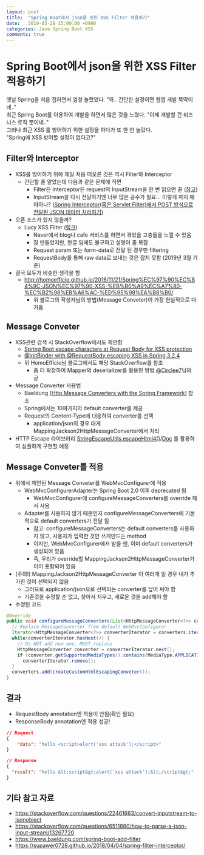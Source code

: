 ```yaml
---
layout: post
title:  "Spring Boot에서 json을 위한 XSS Filter 적용하기"
date:   2019-03-28 15:00:00 +0900
categories: Java Spring Boot XSS
comments: true
---
```


# Spring Boot에서 json을 위한 XSS Filter 적용하기
옛날 Spring을 처음 접하면서 엄청 놀랐었다. "와.. 간단한 설정이면 웹앱 개발 뚝딱이네.."  
최근 Spring Boot를 이용하여 개발을 하면서 많은 것을 느꼈다. "이제 개발할 건 비즈니스 로직 뿐이네.."  
그러나 최근 XSS 를 방어하기 위한 설정을 하다가 또 한 번 놀랐다.  
"Spring에 XSS 방어할 설정이 없다고?"

## Filter와 Interceptor
  * XSS를 방어하기 위해 제일 처음 떠오른 것은 역시 Filter와 Interceptor
    + 간단할 줄 알았는데 다음과 같은 문제에 직면
      - Filter든 Interceptor든 request의 InputStream을 한 번 읽으면 끝 ([참고](https://stackoverflow.com/questions/21193380/get-requestbody-and-responsebody-at-handlerinterceptor))
      - InputStream을 다시 전달하기엔 너무 많은 공수가 필요... 이렇게 까지 해야하나? ([Spring Interceptor(혹은 Servlet Filter)에서 POST 방식으로 전달된 JSON 데이터 처리하기](https://meetup.toast.com/posts/44))
  * 오픈 소스가 있지 않을까?
    + Lucy XSS Filter ([링크](http://naver.github.io/lucy-xss-filter/kr/))
      - Naver에서 blog나 cafe 서비스를 하면서 겪었을 고충들을 느낄 수 있음
      - 잘 만들었지만, 한글 임에도 불구하고 설명이 좀 복잡
      - Request param 또는 form-data로 전달 된 경우만 filtering
      - RequestBody를 통해 raw data로 보내는 것은 잡지 못함 (2019년 3월 기준)
  * 결국 모두가 비슷한 생각을 함
    + http://homoefficio.github.io/2016/11/21/Spring%EC%97%90%EC%84%9C-JSON%EC%97%90-XSS-%EB%B0%A9%EC%A7%80-%EC%B2%98%EB%A6%AC-%ED%95%98%EA%B8%B0/
      - 위 블로그의 작성자님의 방법(Message Conveter)이 가장 현실적으로 다가옴

## Message Conveter
  * XSS관련 검색 시 StackOverflow에서도 제안함
    + [Spring Boot escape characters at Request Body for XSS protection](https://stackoverflow.com/a/55292262/8350542)
    + [@InitBinder with @RequestBody escaping XSS in Spring 3.2.4](https://stackoverflow.com/a/25405385/8350542)
    + 위 HomoEfficio님 블로그에서도 해당 StackOverflow를 참조
      - 좀 더 확장하여 Mapper의 deserializer를 활용한 방법 [@Circlee7](https://medium.com/@circlee7/spring-boot-jackson-json-xss-%EC%B2%98%EB%A6%AC-fdc85a18e9f2)님의 글
  * Message Converter 사용법
    + Baeldung [[Http Message Converters with the Spring Framework](https://www.baeldung.com/spring-httpmessageconverter-rest)] 참조
    + Spring에서는 10여가지의 default converter를 제공
    + Request의 Content-Type에 대응하여 converter를 선택
      - application/json의 경우 대게 MappingJackson2HttpMessageConverter에서 처리
  * HTTP Escape 라이브러리 [StringEscapeUtils.escapeHtml4()](https://howtodoinjava.com/java/string/escape-html-encode-string/)/[Doc](https://commons.apache.org/proper/commons-text/javadocs/api-release/org/apache/commons/text/StringEscapeUtils.html) 를 활용하여 심플하게 구현할 예정

## Message Conveter를 적용
  * 위에서 제안된 Message Conveter를 WebMvcConfigurer에 적용
    + WebMvcConfigurerAdapter는 Spring Boot 2.0 이후 deprecated 됨
      - WebMvcConfigurer에 configureMessageConverters를 override 해서 사용
    + Adapter를 사용하지 않기 때문인지 configureMessageConverters에 기본적으로 default converters가 전달 됨
      - 참고: configureMessageConverters는 default converters를 사용하지 않고, 사용자가 입력한 것만 쓰게만드는 method
      - 이지만, WebMvcConfigurer에서 받을 땐, 이미 default converters가 생성되어 있음
      - 즉, 우리가 override할 MappingJackson2HttpMessageConverter가 이미 포함되어 있음
  * (주의!) MappingJackson2HttpMessageConverter 이 여러개 일 경우 내가 추가한 것이 선택되지 않음
    + 그러므로 application/json으로 선택되는 converter를 덮어 써야 함
    + 기존것을 수정할 순 없고, 찾아서 지우고, 새로운 것을 add해야 함
  * 수정된 코드
  ~~~ java
  @Override
  public void configureMessageConverters(List<HttpMessageConverter<?>> converters) {
    // Replace MessageConverter from default WebMvcConfigurer
    Iterator<HttpMessageConverter<?>> converterIterator = converters.iterator();
    while(converterIterator.hasNext()) {
      // Do NOT add new one, MUST replace
      HttpMessageConverter converter = converterIterator.next();
      if (converter.getSupportedMediaTypes().contains(MediaType.APPLICATION_JSON))
        converterIterator.remove();
    }
    converters.add(createCustomHtmlEscapingConveter());
  }
  ~~~

## 결과
  * RequestBody annotation엔 적용이 안됨(확인 필요)
  * ResponseBody annotation엔 적용 성공!
  ~~~ json
  // Request
  { 
	  "data": "hello <script>alert('xss attack');</script>" 
  }
  
  // Response
  {
    "result": "hello &lt;script&gt;alert('xss attack');&lt;/script&gt;"
  }
  ~~~

## 기타 참고 자료
  * https://stackoverflow.com/questions/22461663/convert-inputstream-to-jsonobject
  * https://stackoverflow.com/questions/6511880/how-to-parse-a-json-input-stream/13267720
  * https://www.baeldung.com/spring-boot-add-filter
  * https://supawer0728.github.io/2018/04/04/spring-filter-interceptor/
